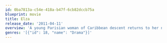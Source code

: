 ```yaml
---
id: 0ba7813a-c54e-418a-b47f-6cb82dccb75a
blueprint: movie
title: Elza
release_date: '2011-04-11'
overview: 'A young Parisian woman of Caribbean descent returns to her native island of Guadeloupe looking for the father she has never known.'
genres: '[{"id": 18, "name": "Drama"}]'
---
```

